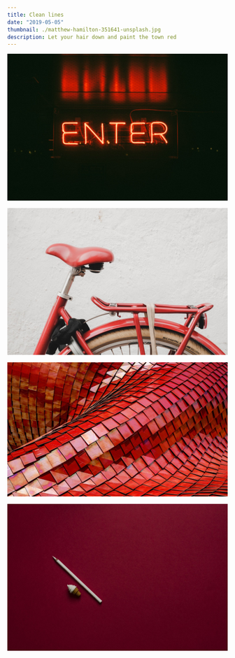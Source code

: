 ```yaml
---
title: Clean lines
date: "2019-05-05"
thumbnail: ./matthew-hamilton-351641-unsplash.jpg
description: Let your hair down and paint the town red
---
```


![Clean lines](clem-onojeghuo-207792-unsplash.jpg)

![Clean lines](mitch-lensink-588486-unsplash.jpg)

![Clean lines](ricardo-gomez-angel-180819-unsplash.jpg)

![Clean lines](joanna-kosinska-254406-unsplash.jpg)